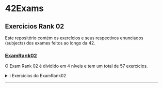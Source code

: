 # 42Exams

## Exercícios Rank 02

Este repositório contém os exercícios e seus respectivos enunciados (subjects) dos exames feitos ao longo da 42.

### [ExamRank02](ExamRank02)

O Exam Rank 02 é dividido em 4 níveis e tem um total de 57 exercícios.

 <details>
     <summary>ℹ️ Exercícios do ExamRank02</summary><br>

  | [Nível 01](ExamRank02/Level01) | [Nível 02](ExamRank02/Level02) | [Nível 03](ExamRank02/Level03) | [Nível 04](ExamRank02/Level04) |
  |-----------|---------|---------|---------|
  | first_word        | alpha_mirror        | add_prime_sum        | flood_fill        |
  | fizzbuz        | camel_to_snake        | epur_str        | fprime        |
  | ft_putstr        | do_op        | expand_str        | ft_itoa        |
  | ft_strcpy        | ft_atoi        | ft_atoi_base        | ft_list_foreach        |
  | ft_strlen        | ft_strcmp        | ft_list_size        | ft_list_remove_if        |
  | ft_swap        | ft_strcspn        | ft_range        | ft_split        |
  | repeat_alpha        | ft_strdup        | ft_rrange        | rev_wstr        |
  | rev_print        | ft_strpbrk        | hidenp        | rostring        |
  | rot_13        | ft_strrev        | lcm        | sort_int_tab        |
  | rotone        | ft_strspn        | paramsum        | sort_list        |
  | search_and_replace        | inter        | pgcd        |         |
  | ulstr        | is_power_of_two        | print_hex        |         |
  |          | last_word        | rstr_capitalizer        |         |
  |          | max        | str_capitalizer        |         |
  |          | print_bits        | tab_mult        |         |
  |          | reverse_bits        |         |         |
  |          | snake_to_camel        |         |         |
  |          | swap_bits        |         |         |
  |          | union        |         |         |
  |          | wdmatch        |         |         |   

  </details>
  
  ---
